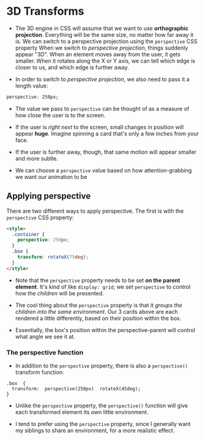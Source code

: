 # 3D Transforms

- The 3D engine in CSS will assume that we want to use **orthographic projection**. Everything will be the same size, no matter how far away it is. We can switch to a perspective projection using the `perspective` CSS property
  When we switch to _perspective projection_, things suddenly appear "3D". When an element moves away from the user, it gets smaller. When it rotates along the X or Y axis, we can tell which edge is closer to us, and which edge is further away.

- In order to switch to _perspective projection_, we also need to pass it a length value:

```css
perspective: 250px;
```

- The value we pass to `perspective` can be thought of as a measure of how close the user is to the screen.

- If the user is _right next_ to the screen, small changes in position will appear **huge**. Imagine spinning a card that's only a few inches from your face.

- If the user is further away, though, that same motion will appear smaller and more subtle.

- We can choose a `perspective` value based on how attention-grabbing we want our animation to be

## Applying perspective

There are two different ways to apply perspective. The first is with the `perspective` CSS property:

```html
<style>
  .container {
    perspective: 250px;
  }
  .box {
    transform: rotateX(75deg);
  }
</style>
```

- Note that the `perspective` property needs to be set **on the parent element**. It's kind of like `display: grid`; we set `perspective` to control how the _children_ will be presented.

- The cool thing about the `perspective` property is that it _groups the children into the same environment_. Our 3 cards above are each rendered a little differently, based on their position within the box.

- Essentially, the box's position within the perspective-parent will control what angle we see it at.

### The perspective function

- In addition to the `perspective` property, there is also a `perspective()` transform function:

```
.box  {
  transform:  perspective(250px)  rotateX(45deg);
}
```

- Unlike the `perspective` property, the `perspective()` function will give each transformed element its own little environment.

- I tend to prefer using the `perspective` property, since I generally want my siblings to share an environment, for a more realistic effect.

